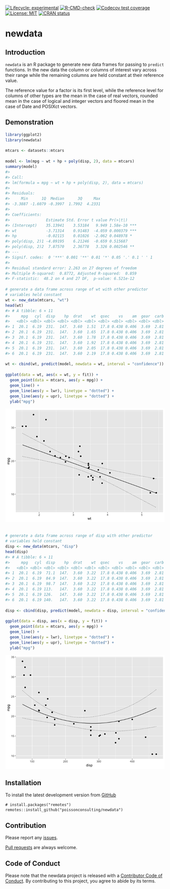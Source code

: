 
<!-- README.md is generated from README.Rmd. Please edit that file -->
<!-- badges: start -->

[![Lifecycle:
experimental](https://img.shields.io/badge/lifecycle-experimental-orange.svg)](https://lifecycle.r-lib.org/articles/stages.html#experimental)
[![R-CMD-check](https://github.com/poissonconsulting/newdata/actions/workflows/R-CMD-check.yaml/badge.svg)](https://github.com/poissonconsulting/newdata/actions/workflows/R-CMD-check.yaml)
[![Codecov test
coverage](https://codecov.io/gh/poissonconsulting/newdata/branch/master/graph/badge.svg)](https://codecov.io/gh/poissonconsulting/newdata?branch=master)
[![License:
MIT](https://img.shields.io/badge/License-MIT-green.svg)](https://opensource.org/licenses/MIT)
[![CRAN
status](https://www.r-pkg.org/badges/version/newdata)](https://CRAN.R-project.org/package=newdata)
<!-- badges: end -->

# newdata

## Introduction

`newdata` is an R package to generate new data frames for passing to
`predict` functions. In the new data the column or columns of interest
vary across their range while the remaining columns are held constant at
their reference value.

The reference value for a factor is its first level, while the reference
level for columns of other types are the mean in the case of real
vectors, rounded mean in the case of logical and integer vectors and
floored mean in the case of Date and POSIXct vectors.

## Demonstration

``` r
library(ggplot2)
library(newdata)

mtcars <- datasets::mtcars

model <- lm(mpg ~ wt + hp + poly(disp, 2), data = mtcars)
summary(model)
#> 
#> Call:
#> lm(formula = mpg ~ wt + hp + poly(disp, 2), data = mtcars)
#> 
#> Residuals:
#>     Min      1Q  Median      3Q     Max 
#> -3.3887 -1.6079 -0.3997  1.7992  4.2331 
#> 
#> Coefficients:
#>                Estimate Std. Error t value Pr(>|t|)    
#> (Intercept)    35.13941    3.53184   9.949 1.58e-10 ***
#> wt             -3.71314    0.91483  -4.059 0.000379 ***
#> hp             -0.02115    0.01026  -2.062 0.048978 *  
#> poly(disp, 2)1 -4.09195    6.21246  -0.659 0.515687    
#> poly(disp, 2)2  7.87570    2.36778   3.326 0.002546 ** 
#> ---
#> Signif. codes:  0 '***' 0.001 '**' 0.01 '*' 0.05 '.' 0.1 ' ' 1
#> 
#> Residual standard error: 2.263 on 27 degrees of freedom
#> Multiple R-squared:  0.8772, Adjusted R-squared:  0.859 
#> F-statistic:  48.2 on 4 and 27 DF,  p-value: 6.521e-12

# generate a data frame across range of wt with other predictor
# variables held constant
wt <- new_data(mtcars, "wt")
head(wt)
#> # A tibble: 6 × 11
#>     mpg   cyl  disp    hp  drat    wt  qsec    vs    am  gear  carb
#>   <dbl> <dbl> <dbl> <dbl> <dbl> <dbl> <dbl> <dbl> <dbl> <dbl> <dbl>
#> 1  20.1  6.19  231.  147.  3.60  1.51  17.8 0.438 0.406  3.69  2.81
#> 2  20.1  6.19  231.  147.  3.60  1.65  17.8 0.438 0.406  3.69  2.81
#> 3  20.1  6.19  231.  147.  3.60  1.78  17.8 0.438 0.406  3.69  2.81
#> 4  20.1  6.19  231.  147.  3.60  1.92  17.8 0.438 0.406  3.69  2.81
#> 5  20.1  6.19  231.  147.  3.60  2.05  17.8 0.438 0.406  3.69  2.81
#> 6  20.1  6.19  231.  147.  3.60  2.19  17.8 0.438 0.406  3.69  2.81

wt <- cbind(wt, predict(model, newdata = wt, interval = "confidence"))

ggplot(data = wt, aes(x = wt, y = fit)) +
  geom_point(data = mtcars, aes(y = mpg)) +
  geom_line() +
  geom_line(aes(y = lwr), linetype = "dotted") +
  geom_line(aes(y = upr), linetype = "dotted") +
  ylab("mpg")
```

![](man/figures/README-unnamed-chunk-2-1.png)<!-- -->

``` r

# generate a data frame across range of disp with other predictor
# variables held constant
disp <- new_data(mtcars, "disp")
head(disp)
#> # A tibble: 6 × 11
#>     mpg   cyl  disp    hp  drat    wt  qsec    vs    am  gear  carb
#>   <dbl> <dbl> <dbl> <dbl> <dbl> <dbl> <dbl> <dbl> <dbl> <dbl> <dbl>
#> 1  20.1  6.19  71.1  147.  3.60  3.22  17.8 0.438 0.406  3.69  2.81
#> 2  20.1  6.19  84.9  147.  3.60  3.22  17.8 0.438 0.406  3.69  2.81
#> 3  20.1  6.19  98.7  147.  3.60  3.22  17.8 0.438 0.406  3.69  2.81
#> 4  20.1  6.19 113.   147.  3.60  3.22  17.8 0.438 0.406  3.69  2.81
#> 5  20.1  6.19 126.   147.  3.60  3.22  17.8 0.438 0.406  3.69  2.81
#> 6  20.1  6.19 140.   147.  3.60  3.22  17.8 0.438 0.406  3.69  2.81

disp <- cbind(disp, predict(model, newdata = disp, interval = "confidence"))

ggplot(data = disp, aes(x = disp, y = fit)) +
  geom_point(data = mtcars, aes(y = mpg)) +
  geom_line() +
  geom_line(aes(y = lwr), linetype = "dotted") +
  geom_line(aes(y = upr), linetype = "dotted") +
  ylab("mpg")
```

![](man/figures/README-unnamed-chunk-2-2.png)<!-- -->

## Installation

To install the latest development version from
[GitHub](https://github.com/poissonconsulting/newdata)

    # install.packages("remotes")
    remotes::install_github("poissonconsulting/newdata")

## Contribution

Please report any
[issues](https://github.com/poissonconsulting/newdata/issues).

[Pull requests](https://github.com/poissonconsulting/newdata/pulls) are
always welcome.

## Code of Conduct

Please note that the newdata project is released with a [Contributor
Code of
Conduct](https://contributor-covenant.org/version/2/0/CODE_OF_CONDUCT.html).
By contributing to this project, you agree to abide by its terms.
